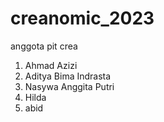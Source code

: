 # creanomic_2023

anggota pit crea

1. Ahmad Azizi
2. Aditya Bima Indrasta
3. Nasywa Anggita Putri
4. Hilda
5. abid